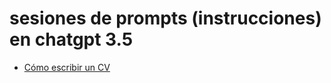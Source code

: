 # sesiones de prompts (instrucciones) en chatgpt 3.5 

* [Cómo escribir un CV](https://htmlpreview.github.io/?https://github.com/asanchez75/chatgpt_sessions/blob/main/chagpt3.5_cv.html)
